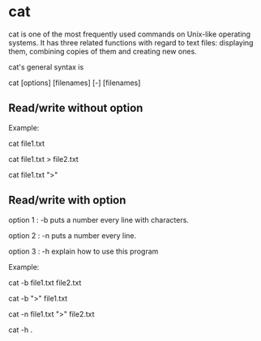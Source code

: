 # cat
	
cat is one of the most frequently used commands on Unix-like operating systems. It has three related functions with regard to text files: displaying them, combining copies of them and creating new ones.

cat's general syntax is

  cat [options] [filenames] [-] [filenames]

Read/write without option
-----------------------------------------------------
Example:

cat file1.txt

cat file1.txt > file2.txt

cat file1.txt ">" 
  
Read/write with option
-----------------------------------------------------

option 1 : -b puts a number every line with characters.

option 2 : -n puts a number every line.

option 3 : -h explain how to use this program

Example:

cat -b file1.txt file2.txt

cat -b ">" file1.txt    	

cat -n file1.txt ">" file2.txt

cat -h .


 
